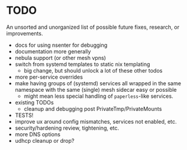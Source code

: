 # TODO

An unsorted and unorganized list of possible future fixes, research, or improvements.

- docs for using nsenter for debugging
- documentation more generally
- nebula support (or other mesh vpns)
- switch from systemd templates to static nix templating
  - big change, but should unlock a lot of these other todos
- more per-service overrides
- make having groups of (systemd) services all wrapped in the same namespace with the same (single) mesh sidecar easy or possible
  - might mean less special handling of `paperless`-like services.
- existing TODOs
  - cleanup and debugging post PrivateTmp/PrivateMounts
- TESTS!
- improve ux around config mismatches, services not enabled, etc.
- security/hardening review, tightening, etc.
- more DNS options
- udhcp cleanup or drop?
